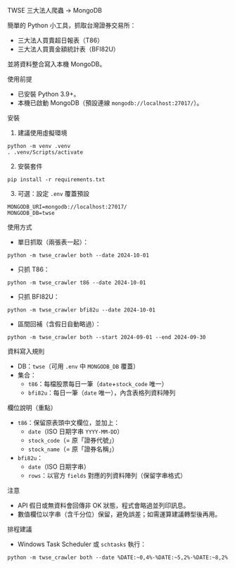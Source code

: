 TWSE 三大法人爬蟲 -> MongoDB

簡單的 Python 小工具，抓取台灣證券交易所：
- 三大法人買賣超日報表（T86）
- 三大法人買賣金額統計表（BFI82U）

並將資料整合寫入本機 MongoDB。

使用前提
- 已安裝 Python 3.9+。
- 本機已啟動 MongoDB（預設連線 `mongodb://localhost:27017/`）。

安裝
1) 建議使用虛擬環境
```
python -m venv .venv
. .venv/Scripts/activate
```
2) 安裝套件
```
pip install -r requirements.txt
```
3) 可選：設定 `.env` 覆蓋預設
```
MONGODB_URI=mongodb://localhost:27017/
MONGODB_DB=twse
```

使用方式
- 單日抓取（兩張表一起）：
```
python -m twse_crawler both --date 2024-10-01
```
- 只抓 T86：
```
python -m twse_crawler t86 --date 2024-10-01
```
- 只抓 BFI82U：
```
python -m twse_crawler bfi82u --date 2024-10-01
```
- 區間回補（含假日自動略過）：
```
python -m twse_crawler both --start 2024-09-01 --end 2024-09-30
```

資料寫入規則
- DB：`twse`（可用 `.env` 中 `MONGODB_DB` 覆蓋）
- 集合：
  - `t86`：每檔股票每日一筆（`date`+`stock_code` 唯一）
  - `bfi82u`：每日一筆（`date` 唯一），內含表格列資料陣列

欄位說明（重點）
- `t86`：保留原表頭中文欄位，並加上：
  - `date`（ISO 日期字串 `YYYY-MM-DD`）
  - `stock_code`（= 原「證券代號」）
  - `stock_name`（= 原「證券名稱」）
- `bfi82u`：
  - `date`（ISO 日期字串）
  - `rows`：以官方 `fields` 對應的列資料陣列（保留字串格式）

注意
- API 假日或無資料會回傳非 OK 狀態，程式會略過並列印訊息。
- 數值欄位以字串（含千分位）保留，避免誤差；如需運算建議轉型後再用。

排程建議
- Windows Task Scheduler 或 `schtasks` 執行：
```
python -m twse_crawler both --date %DATE:~0,4%-%DATE:~5,2%-%DATE:~8,2%
```

